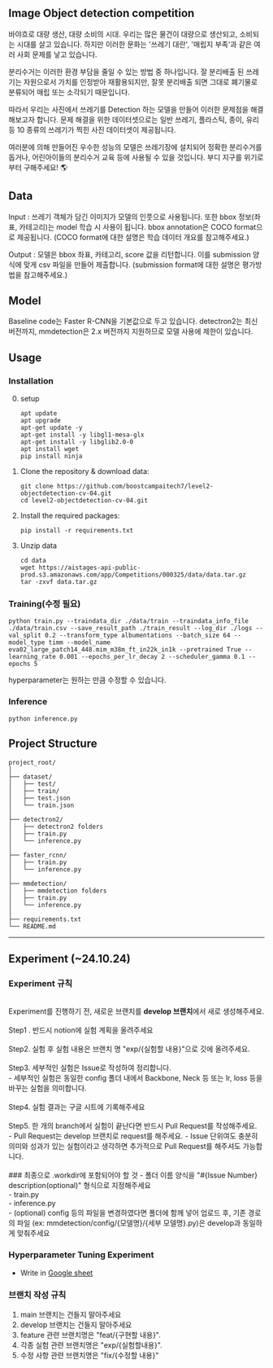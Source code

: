 ## Image Object detection competition

바야흐로 대량 생산, 대량 소비의 시대. 우리는 많은 물건이 대량으로 생산되고, 소비되는 시대를 살고 있습니다. 하지만 이러한 문화는 '쓰레기 대란', '매립지 부족'과 같은 여러 사회 문제를 낳고 있습니다.

분리수거는 이러한 환경 부담을 줄일 수 있는 방법 중 하나입니다. 잘 분리배출 된 쓰레기는 자원으로서 가치를 인정받아 재활용되지만, 잘못 분리배출 되면 그대로 폐기물로 분류되어 매립 또는 소각되기 때문입니다.

따라서 우리는 사진에서 쓰레기를 Detection 하는 모델을 만들어 이러한 문제점을 해결해보고자 합니다. 문제 해결을 위한 데이터셋으로는 일반 쓰레기, 플라스틱, 종이, 유리 등 10 종류의 쓰레기가 찍힌 사진 데이터셋이 제공됩니다.

여러분에 의해 만들어진 우수한 성능의 모델은 쓰레기장에 설치되어 정확한 분리수거를 돕거나, 어린아이들의 분리수거 교육 등에 사용될 수 있을 것입니다. 부디 지구를 위기로부터 구해주세요! 🌎

## Data

Input : 쓰레기 객체가 담긴 이미지가 모델의 인풋으로 사용됩니다. 또한 bbox 정보(좌표, 카테고리)는 model 학습 시 사용이 됩니다. bbox annotation은 COCO format으로 제공됩니다. (COCO format에 대한 설명은 학습 데이터 개요를 참고해주세요.)

Output : 모델은 bbox 좌표, 카테고리, score 값을 리턴합니다. 이를 submission 양식에 맞게 csv 파일을 만들어 제출합니다. (submission format에 대한 설명은 평가방법을 참고해주세요.)


## Model 

Baseline code는 Faster R-CNN을 기본값으로 두고 있습니다. 
detectron2는 최신 버전까지, mmdetection은 2.x 버전까지 지원하므로 모델 사용에 제한이 있습니다.

## Usage

### Installation

0. setup
   ```
   apt update
   apt upgrade
   apt-get update -y
   apt-get install -y libgl1-mesa-glx
   apt-get install -y libglib2.0-0
   apt install wget
   pip install ninja
   ```
   
2. Clone the repository & download data:
   ```
   git clone https://github.com/boostcampaitech7/level2-objectdetection-cv-04.git
   cd level2-objectdetection-cv-04.git
   ```

3. Install the required packages:
   ```
   pip install -r requirements.txt
   ```
4. Unzip data
   ```
   cd data
   wget https://aistages-api-public-prod.s3.amazonaws.com/app/Competitions/000325/data/data.tar.gz
   tar -zxvf data.tar.gz
   ```

### Training(수정 필요)

```
python train.py --traindata_dir ./data/train --traindata_info_file ./data/train.csv --save_result_path ./train_result --log_dir ./logs --val_split 0.2 --transform_type albumentations --batch_size 64 --model_type timm --model_name eva02_large_patch14_448.mim_m38m_ft_in22k_in1k --pretrained True --learning_rate 0.001 --epochs_per_lr_decay 2 --scheduler_gamma 0.1 --epochs 5
```

hyperparameter는 원하는 만큼 수정할 수 있습니다.

### Inference


```
python inference.py
```

## Project Structure
```
project_root/
│
├── dataset/
│   ├── test/
│   ├── train/
│   ├── test.json
│   └── train.json
│
├── detectron2/
│   ├── detectron2 folders
│   ├── train.py
│   └── inference.py
│
├── faster_rcnn/
│   ├── train.py
│   └── inference.py
│
├── mmdetection/
│   ├── mmdetection folders
│   ├── train.py
│   └── inference.py
│
├── requirements.txt
└── README.md
```


----
## Experiment (~24.10.24)
### Experiment 규칙
<br>
Experiment를 진행하기 전, 새로운 브랜치를 <b>develop 브랜치</b>에서 새로 생성해주세요.
<br><br>
Step1 .  반드시 notion에 실험 계획을 올려주세요<br><br>
Step2. 실험 후 실험 내용은 브랜치 명 "exp/{실험할 내용}"으로 깃에 올려주세요.<br><br>
Step3. 세부적인 실험은 Issue로 작성하여 정리합니다. <br>
- 세부적인 실험은 동일한 config 폴더 내에서 Backbone, Neck 등 또는 lr, loss 등을 바꾸는 실험을 의미합니다.<br><br>
 Step4.  실험 결과는 구글 시트에 기록해주세요<br><br>
Step5. 한 개의 branch에서 실험이 끝난다면 반드시 Pull Request를 작성해주세요.<br>
- Pull Request는 develop 브랜치로 request를 해주세요.
- Issue 단위여도 충분히 의미와 성과가 있는 실험이라고 생각하면 추가적으로 Pull Request를 해주셔도 가능합니다.<br><br>
### 최종으로 .workdir에 포함되어야 할 것
- 폴더 이름 양식을 "#{Issue Number} description(optional)" 형식으로 지정해주세요<br>
- train.py<br>
- inference.py<br>
- (optional) config 등의 파일을 변경하였다면 폴더에 함께 넣어 업로드 후, 기존 경로의 파일 (ex: mmdetection/config/{모델명}/{세부 모델명}.py)은 develop과 동일하게 맞춰주세요<br>


### Hyperparameter Tuning Experiment
- Write in [Google sheet](https://docs.google.com/spreadsheets/d/1tuTotQ_ALJQyJPzXt2NMeeyWfkm5csweRrYfWxnff8A/edit?usp=sharing)



### 브랜치 작성 규칙
1. main 브랜치는 건들지 말아주세요
2. develop 브랜치는 건들지 말아주세요
3. feature 관련 브랜치명은 "feat/{구현할 내용}".
4. 각종 실험 관련 브랜치명은 "exp/{실험할내용}".
5. 수정 사항 관련 브랜치명은 "fix/{수정할 내용}"

   
